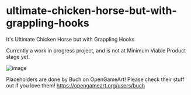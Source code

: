 # ultimate-chicken-horse-but-with-grappling-hooks
It's Ultimate Chicken Horse but with Grappling Hooks

Currently a work in progress project, and is not at Minimum Viable Product stage yet.

![image](https://user-images.githubusercontent.com/17040644/170419733-968ede46-4091-451c-b056-d3dfd3fd12ac.png)

Placeholders are done by Buch on OpenGameArt! Please check their stuff out if you love them!
https://opengameart.org/users/buch
